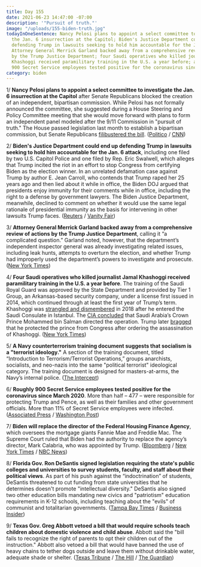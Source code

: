 ```yaml
---
title: Day 155
date: 2021-06-23 14:47:00 -07:00
description: '"Pursuit of truth."'
image: "/uploads/155-biden-truth.jpg"
todayInOneSentence: Nancy Pelosi plans to appoint a select committee to investigate
  the Jan. 6 insurrection at the Capitol; Biden's Justice Department could end up
  defending Trump in lawsuits seeking to hold him accountable for the Jan. 6 attack;
  Attorney General Merrick Garland backed away from a comprehensive review of actions
  by the Trump Justice Department; four Saudi operatives who killed journalist Jamal
  Khashoggi received paramilitary training in the U.S. a year before; and roughly
  900 Secret Service employees tested positive for the coronavirus since March 2020.
category: biden
---
```


1/ **Nancy Pelosi plans to appoint a select committee to investigate the Jan. 6 insurrection at the Capitol** after Senate Republicans blocked the creation of an independent, bipartisan commission. While Pelosi has not formally announced the committee, she suggested during a House Steering and Policy Committee meeting that she would move forward with plans to form an independent panel modeled after the 9/11 Commission in "pursuit of truth." The House passed legislation last month to establish a bipartisan commission, but Senate Republicans [filibustered the bill](https://whatthefuckjusthappenedtoday.com/2021/05/28/day-129/#1-senate-republicans-blocked-the-cre). ([Politico](https://www.politico.com/news/2021/06/22/pelosi-committee-investigate-jan-6-495584) / [CNN](https://www.cnn.com/2021/06/22/politics/select-committee-january-6-pelosi/index.html))

2/ **Biden's Justice Department could end up defending Trump in lawsuits seeking to hold him accountable for the Jan. 6 attack**, including one filed by two U.S. Capitol Police and one filed by Rep. Eric Swalwell, which alleges that Trump incited the riot in an effort to stop Congress from certifying Biden as the election winner. In an unrelated defamation case against Trump by author E. Jean Carroll, who contends that Trump raped her 25 years ago and then lied about it while in office, the Biden DOJ argued that presidents enjoy immunity for their comments while in office, including the right to a defense by government lawyers. The Biden Justice Department, meanwhile, declined to comment on whether it would use the same legal rationale of presidential immunity as the basis for intervening in other lawsuits Trump faces. ([Reuters](https://www.reuters.com/world/us/bidens-justice-dept-may-defend-trump-capitol-riot-lawsuits-2021-06-22/) / [Vanity Fair](https://www.vanityfair.com/news/2021/06/merrick-garland-doj-donald-trump-capitol-riot))

3/ **Attorney General Merrick Garland backed away from a comprehensive review of actions by the Trump Justice Department**, calling it “a complicated question.” Garland noted, however, that the department’s independent inspector general was already investigating related issues, including leak hunts, attempts to overturn the election, and whether Trump had improperly used the department’s powers to investigate and prosecute. ([New York Times](https://www.nytimes.com/2021/06/22/us/politics/garland-justice-department.html))

4/ **Four Saudi operatives who killed journalist Jamal Khashoggi received paramilitary training in the U.S. a year before**. The training of the Saudi Royal Guard was approved by the State Department and provided by Tier 1 Group, an Arkansas-based security company, under a license first issued in 2014, which continued through at least the first year of Trump’s term. Khashoggi was [strangled and dismembered](https://whatthefuckjusthappenedtoday.com/2018/10/31/day-650/#4-jamal-khashoggi-was-strangled-and) in 2018 after he entered the Saudi Consulate in Istanbul. The [CIA concluded](https://whatthefuckjusthappenedtoday.com/2018/11/19/day-669/#1-the-cia-concluded-that-saudi-crown) that Saudi Arabia’s Crown Prince Mohammed bin Salman directed the operation. Trump  later [bragged](https://whatthefuckjusthappenedtoday.com/2020/09/10/day-1330/#6-trump-bragged-that-he-protected-sa) that he protected the prince from Congress after ordering the assassination of Khashoggi. ([New York Times](https://www.nytimes.com/2021/06/22/us/politics/khashoggi-saudi-kill-team-us-training.html))

5/ **A Navy counterterrorism training document suggests that socialism is a "terrorist ideology."** A section of the training document, titled “Introduction to Terrorism/Terrorist Operations,” groups anarchists, socialists, and neo-nazis into the same "political terrorist" ideological category. The training document is designed for masters-at-arms, the Navy’s internal police. ([The Intercept](https://theintercept.com/2021/06/22/socialists-counterterrorism-political-terrorists-navy-antifa/))

6/ **Roughly 900 Secret Service employees tested positive for the coronavirus since March 2020**. More than half – 477 – were responsible for protecting Trump and Pence, as well as their families and other government officials. More than 11% of Secret Service employees were infected. ([Associated Press](https://apnews.com/article/donald-trump-business-health-coronavirus-pandemic-government-and-politics-22208672ed5c0bb126c00e0f6e91a7d1) / [Washington Post](https://www.washingtonpost.com/politics/2021/06/23/secret-service-covid-trump/))

7/ **Biden will replace the director of the Federal Housing Finance Agency**, which oversees the mortgage giants Fannie Mae and Freddie Mac. The Supreme Court ruled that Biden had the authority to replace the agency’s director, Mark Calabria, who was appointed by Trump. ([Bloomberg](https://www.bloomberg.com/news/articles/2021-06-23/biden-administration-plans-to-oust-fannie-and-freddie-s-overseer?sref=MIBMEEoj) / [New York Times](https://www.nytimes.com/live/2021/06/23/us/joe-biden-news#biden-housing-fhfa-calabria) / [NBC News](https://www.nbcnews.com/politics/white-house/biden-replace-housing-finance-chief-after-u-s-supreme-court-n1272175))

8/ **Florida Gov. Ron DeSantis signed legislation requiring the state's public colleges and universities to survey students, faculty, and staff about their political views**. As part of his push against the “indoctrination” of students, DeSantis threatened to cut funding from state universities that he determines doesn't promote "intellectual diversity." DeSantis also signed two other education bills mandating new civics and "patriotism" education requirements in K-12 schools, including teaching about the "evils" of communist and totalitarian governments. ([Tampa Bay Times](https://www.tampabay.com/news/florida-politics/2021/06/22/state-university-faculty-students-to-be-surveyed-on-beliefs/) / [Business Insider](https://www.businessinsider.com/desantis-signs-law-to-punish-student-indoctrination-at-florida-universities-2021-6))

9/ **Texas Gov. Greg Abbott vetoed a bill that would require schools teach children about domestic violence and child abuse**. Abbott said the "bill fails to recognize the right of parents to opt their children out of the instruction." Abbott also vetoed a bill that would have banned the use of heavy chains to tether dogs outside and leave them without drinkable water, adequate shade or shelter. ([Texas Tribune](https://www.texastribune.org/2021/06/21/texas-greg-abbott-veto/) / [The Hill](https://thehill.com/homenews/state-watch/559618-texas-governor-vetoes-bipartisan-bill-to-require-schools-to-teach-dating) / [The Guardian](https://www.theguardian.com/us-news/2021/jun/22/texas-governor-dogs-bill-veto))